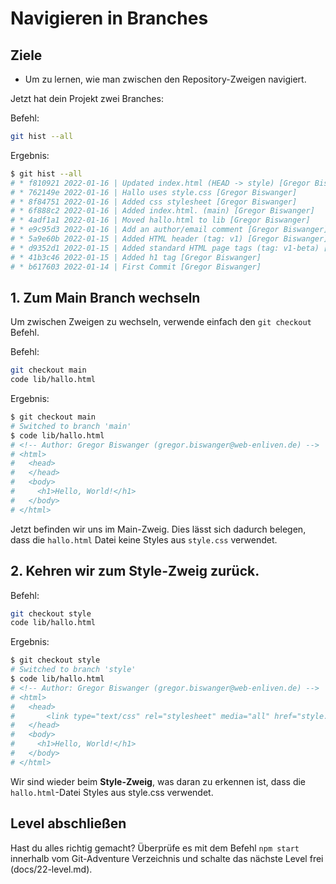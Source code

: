# Navigieren in Branches
## Ziele
- Um zu lernen, wie man zwischen den Repository-Zweigen navigiert.

Jetzt hat dein Projekt zwei Branches:

Befehl:  
```bash
git hist --all
```

Ergebnis:
```bash
$ git hist --all
# * f810921 2022-01-16 | Updated index.html (HEAD -> style) [Gregor Biswanger]
# * 762149e 2022-01-16 | Hallo uses style.css [Gregor Biswanger]
# * 8f84751 2022-01-16 | Added css stylesheet [Gregor Biswanger]
# * 6f888c2 2022-01-16 | Added index.html. (main) [Gregor Biswanger]
# * 4adf1a1 2022-01-16 | Moved hallo.html to lib [Gregor Biswanger]
# * e9c95d3 2022-01-16 | Add an author/email comment [Gregor Biswanger]
# * 5a9e60b 2022-01-15 | Added HTML header (tag: v1) [Gregor Biswanger]
# * d9352d1 2022-01-15 | Added standard HTML page tags (tag: v1-beta) [Gregor Biswanger]
# * 41b3c46 2022-01-15 | Added h1 tag [Gregor Biswanger]
# * b617603 2022-01-14 | First Commit [Gregor Biswanger]
```

## 1. Zum Main Branch wechseln

Um zwischen Zweigen zu wechseln, verwende einfach den `git checkout` Befehl.

Befehl:  
```bash
git checkout main
code lib/hallo.html
```

Ergebnis:  
```bash
$ git checkout main
# Switched to branch 'main'
$ code lib/hallo.html
# <!-- Author: Gregor Biswanger (gregor.biswanger@web-enliven.de) -->
# <html>
#   <head>
#   </head>
#   <body>
#     <h1>Hello, World!</h1>
#   </body>
# </html>
```

Jetzt befinden wir uns im Main-Zweig. Dies lässt sich dadurch belegen, dass die `hallo.html` Datei keine Styles aus `style.css` verwendet.

## 2. Kehren wir zum Style-Zweig zurück.

Befehl:  
```bash
git checkout style
code lib/hallo.html
```

Ergebnis:  
```bash
$ git checkout style
# Switched to branch 'style'
$ code lib/hallo.html
# <!-- Author: Gregor Biswanger (gregor.biswanger@web-enliven.de) -->
# <html>
#   <head>
#       <link type="text/css" rel="stylesheet" media="all" href="style.css" />
#   </head>
#   <body>
#     <h1>Hello, World!</h1>
#   </body>
# </html>
```

Wir sind wieder beim **Style-Zweig**, was daran zu erkennen ist, dass die `hallo.html`-Datei Styles aus style.css verwendet.

## Level abschließen
Hast du alles richtig gemacht? Überprüfe es mit dem Befehl `npm start` innerhalb vom Git-Adventure Verzeichnis und schalte das nächste Level frei (docs/22-level.md).